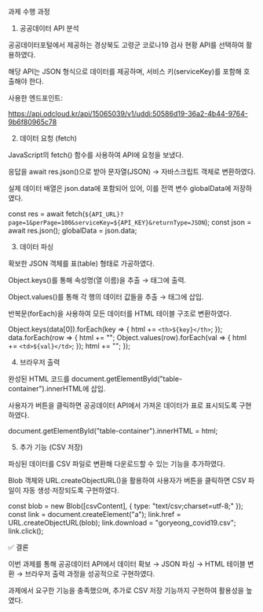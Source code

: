 과제 수행 과정
1. 공공데이터 API 분석

공공데이터포털에서 제공하는 경상북도 고령군 코로나19 검사 현황 API를 선택하여 활용하였다.

해당 API는 JSON 형식으로 데이터를 제공하며, 서비스 키(serviceKey)를 포함해 호출해야 한다.

사용한 엔드포인트:

https://api.odcloud.kr/api/15065039/v1/uddi:50586d19-36a2-4b44-9764-9b6f80965c78

2. 데이터 요청 (fetch)

JavaScript의 fetch() 함수를 사용하여 API에 요청을 보냈다.

응답을 await res.json()으로 받아 문자열(JSON) → 자바스크립트 객체로 변환하였다.

실제 데이터 배열은 json.data에 포함되어 있어, 이를 전역 변수 globalData에 저장하였다.

const res = await fetch(`${API_URL}?page=1&perPage=100&serviceKey=${API_KEY}&returnType=JSON`);
const json = await res.json();
globalData = json.data;

3. 데이터 파싱

확보한 JSON 객체를 표(table) 형태로 가공하였다.

Object.keys()를 통해 속성명(열 이름)을 추출 → <th> 태그에 출력.

Object.values()를 통해 각 행의 데이터 값들을 추출 → <td> 태그에 삽입.

반복문(forEach)을 사용하여 모든 데이터를 HTML 테이블 구조로 변환하였다.

Object.keys(data[0]).forEach(key => { html += `<th>${key}</th>`; });
data.forEach(row => {
  html += "<tr>";
  Object.values(row).forEach(val => { html += `<td>${val}</td>`; });
  html += "</tr>";
});

4. 브라우저 출력

완성된 HTML 코드를 document.getElementById("table-container").innerHTML에 삽입.

사용자가 버튼을 클릭하면 공공데이터 API에서 가져온 데이터가 표로 표시되도록 구현하였다.

document.getElementById("table-container").innerHTML = html;

5. 추가 기능 (CSV 저장)

파싱된 데이터를 CSV 파일로 변환해 다운로드할 수 있는 기능을 추가하였다.

Blob 객체와 URL.createObjectURL()을 활용하여 사용자가 버튼을 클릭하면 CSV 파일이 자동 생성·저장되도록 구현하였다.

const blob = new Blob([csvContent], { type: "text/csv;charset=utf-8;" });
const link = document.createElement("a");
link.href = URL.createObjectURL(blob);
link.download = "goryeong_covid19.csv";
link.click();

✅ 결론

이번 과제를 통해 공공데이터 API에서 데이터 확보 → JSON 파싱 → HTML 테이블 변환 → 브라우저 출력 과정을 성공적으로 구현하였다.

과제에서 요구한 기능을 충족했으며, 추가로 CSV 저장 기능까지 구현하여 활용성을 높였다.
